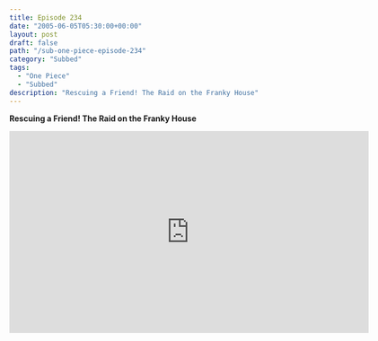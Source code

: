 ```yaml
---
title: Episode 234
date: "2005-06-05T05:30:00+00:00"
layout: post
draft: false
path: "/sub-one-piece-episode-234"
category: "Subbed"
tags:
  - "One Piece"
  - "Subbed"
description: "Rescuing a Friend! The Raid on the Franky House"
---
```


**Rescuing a Friend! The Raid on the Franky House**

<iframe width="640" height="360" src="https://www.rapidvideo.com/e/FXQH0WKZEB" frameborder="0" marginwidth=0 marginheight=0 scrolling=no allowfullscreen></iframe>


